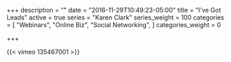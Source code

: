 +++
description = ""
date = "2016-11-29T10:49:23-05:00"
title = "I've Got Leads"
active = true
series = "Karen Clark"
series_weight = 100
categories = [
  "Webinars",
  "Online Biz",
  "Social Networking",
]
categories_weight = 0

+++

{{< vimeo 135467001 >}}
